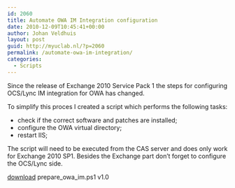 ```yaml
---
id: 2060
title: Automate OWA IM Integration configuration
date: 2010-12-09T10:45:41+00:00
author: Johan Veldhuis
layout: post
guid: http://myuclab.nl/?p=2060
permalink: /automate-owa-im-integration/
categories:
  - Scripts
---
```

Since the release of Exchange 2010 Service Pack 1 the steps for configuring OCS/Lync IM integration for OWA has changed.

To simplify this proces I created a script which performs the following tasks:

  * check if the correct software and patches are installed;
  * configure the OWA virtual directory;
  * restart IIS;

The script will need to be executed from the CAS server and does only work for Exchange 2010 SP1. Besides the Exchange part don&#8217;t forget to configure the OCS/Lync side.

<a href="http://www.myuclab.nl/tools/scripts/prepare_owa_im.ps1" target="_blank">download</a> prepare\_owa\_im.ps1 v1.0